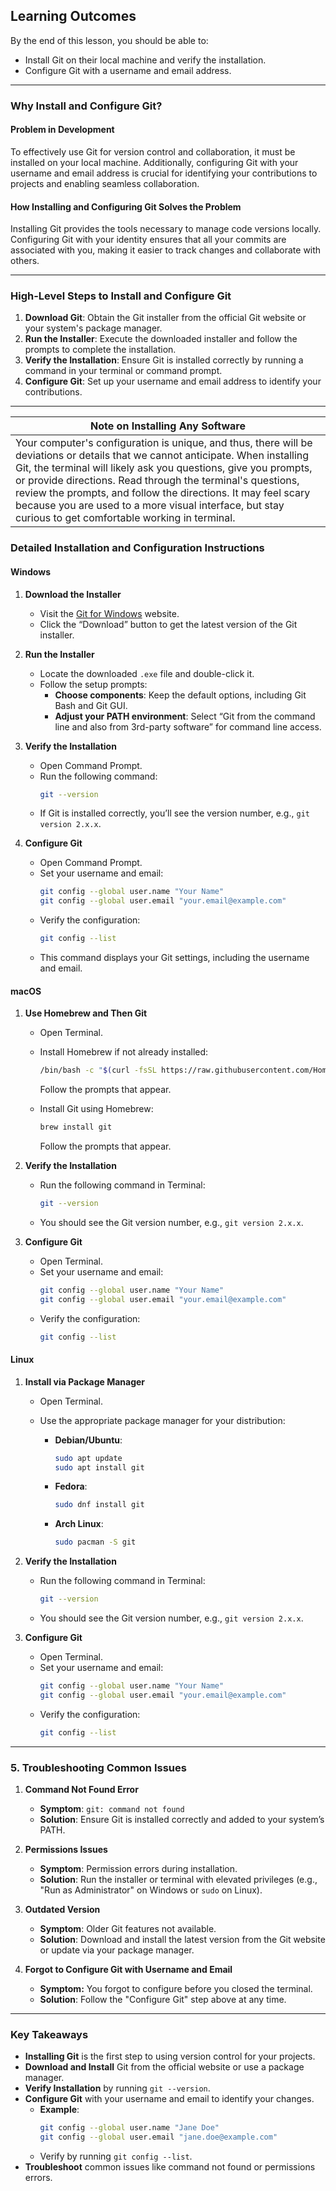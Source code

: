 ## Learning Outcomes
By the end of this lesson, you should be able to:
- Install Git on their local machine and verify the installation.
- Configure Git with a username and email address.

---

### Why Install and Configure Git?

#### Problem in Development
To effectively use Git for version control and collaboration, it must be installed on your local machine. Additionally, configuring Git with your username and email address is crucial for identifying your contributions to projects and enabling seamless collaboration.

#### How Installing and Configuring Git Solves the Problem
Installing Git provides the tools necessary to manage code versions locally. Configuring Git with your identity ensures that all your commits are associated with you, making it easier to track changes and collaborate with others.

---

### High-Level Steps to Install and Configure Git

1. **Download Git**: Obtain the Git installer from the official Git website or your system's package manager.
2. **Run the Installer**: Execute the downloaded installer and follow the prompts to complete the installation.
3. **Verify the Installation**: Ensure Git is installed correctly by running a command in your terminal or command prompt.
4. **Configure Git**: Set up your username and email address to identify your contributions.

---

| Note on Installing Any Software |
|-----|
|Your computer's configuration is unique, and thus, there will be deviations or details that we cannot anticipate. When installing Git, the terminal will likely ask you questions, give you prompts, or provide directions. Read through the terminal's questions, review the prompts, and follow the directions. It may feel scary because you are used to a more visual interface, but stay curious to get comfortable working in terminal.|

### Detailed Installation and Configuration Instructions

#### Windows

1. **Download the Installer**
   - Visit the [Git for Windows](https://gitforwindows.org/) website.
   - Click the “Download” button to get the latest version of the Git installer.

2. **Run the Installer**
   - Locate the downloaded `.exe` file and double-click it.
   - Follow the setup prompts:
     - **Choose components**: Keep the default options, including Git Bash and Git GUI.
     - **Adjust your PATH environment**: Select “Git from the command line and also from 3rd-party software” for command line access.

3. **Verify the Installation**
   - Open Command Prompt.
   - Run the following command:
     ```bash
     git --version
     ```
   - If Git is installed correctly, you’ll see the version number, e.g., `git version 2.x.x`.

4. **Configure Git**
   - Open Command Prompt.
   - Set your username and email:
     ```bash
     git config --global user.name "Your Name"
     git config --global user.email "your.email@example.com"
     ```
   - Verify the configuration:
     ```bash
     git config --list
     ```
   - This command displays your Git settings, including the username and email.

#### macOS

1. **Use Homebrew and Then Git**
   - Open Terminal.
   - Install Homebrew if not already installed:
     ```bash
     /bin/bash -c "$(curl -fsSL https://raw.githubusercontent.com/Homebrew/install/HEAD/install.sh)"
     ```
     Follow the prompts that appear.
     
   - Install Git using Homebrew:
     ```bash
     brew install git
     ```
     Follow the prompts that appear.

2. **Verify the Installation**
   - Run the following command in Terminal:
     ```bash
     git --version
     ```
   - You should see the Git version number, e.g., `git version 2.x.x`.

3. **Configure Git**
   - Open Terminal.
   - Set your username and email:
     ```bash
     git config --global user.name "Your Name"
     git config --global user.email "your.email@example.com"
     ```
   - Verify the configuration:
     ```bash
     git config --list
     ```

#### Linux

1. **Install via Package Manager**
   - Open Terminal.
   - Use the appropriate package manager for your distribution:

     - **Debian/Ubuntu**:
       ```bash
       sudo apt update
       sudo apt install git
       ```

     - **Fedora**:
       ```bash
       sudo dnf install git
       ```

     - **Arch Linux**:
       ```bash
       sudo pacman -S git
       ```

2. **Verify the Installation**
   - Run the following command in Terminal:
     ```bash
     git --version
     ```
   - You should see the Git version number, e.g., `git version 2.x.x`.

3. **Configure Git**
   - Open Terminal.
   - Set your username and email:
     ```bash
     git config --global user.name "Your Name"
     git config --global user.email "your.email@example.com"
     ```
   - Verify the configuration:
     ```bash
     git config --list
     ```
---

### 5. Troubleshooting Common Issues

1. **Command Not Found Error**
   - **Symptom**: `git: command not found`
   - **Solution**: Ensure Git is installed correctly and added to your system’s PATH.

2. **Permissions Issues**
   - **Symptom**: Permission errors during installation.
   - **Solution**: Run the installer or terminal with elevated privileges (e.g., "Run as Administrator" on Windows or `sudo` on Linux).

3. **Outdated Version**
   - **Symptom**: Older Git features not available.
   - **Solution**: Download and install the latest version from the Git website or update via your package manager.
  
4. **Forgot to Configure Git with Username and Email**
   - **Symptom:** You forgot to configure before you closed the terminal.
   - **Solution**: Follow the "Configure Git" step above at any time.

---

### Key Takeaways

- **Installing Git** is the first step to using version control for your projects.
- **Download and Install** Git from the official website or use a package manager.
- **Verify Installation** by running `git --version`.
- **Configure Git** with your username and email to identify your changes.
  - **Example**:
    ```bash
    git config --global user.name "Jane Doe"
    git config --global user.email "jane.doe@example.com"
    ```
  - Verify by running `git config --list`.
- **Troubleshoot** common issues like command not found or permissions errors.
